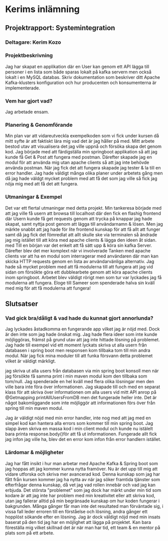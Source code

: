 # Kerims inlämning
## Projektrapport: Systemintegration
### Deltagare: Kerim Kozo

### Projektbeskrivning
Jag har skapat en applikation där en User kan genom ett API lägga till personer i en lista som både sparas lokalt på kafka servern men också lokalt i en MySQL databas.
Skriv dokumentation som beskriver ditt Apache Kafka-klusters
konfiguration och hur producenten och konsumenterna är
implementerade.



### Vem har gjort vad?
Jag arbetade ensam.

### Planering & Genomförande
Min plan var att vidareutveckla exempelkoden som vi fick under kursen då mitt syfte är att faktiskt lära mig vad det är jag håller på med. Mitt arbete bestod utav att
visualisera det jag ville uppnå och försöka skapa det genom kod. Jag började med att färdigställa min springboot applikation så att jag kunde få Get & Post att fungera med postman.
Därefter skapade jag en modul för att använda mig utan apache clients så att jag inte behövde använda postman. När jag fick det att fungera skapade jag tester & la till en error handler.
Jag hade väldigt många olika planer under arbetets gång men då jag hade väldgt mycket problem med att få det som jag ville så fick jag nöja mig med att få det att fungera.

### Utmaningar & Exempel
Det var ett flertal utmaningar med detta projekt. Min tankeresa började med att jag ville få usern att browsa till localhost där den fick en flashig frontend där Usern kunde få get requests genom att trycka på
knappar jag hade skapat, samt nyttja post genom att lägga till användarnamn & lösen. Men jag märkte snabbt att jag hade för lite frontend kunskap för att få allt att funger samt då jag fick det fömredlat att allt skulle ske via terminalen
så ändrade jag mig istället till att köra med apache clients & lägga den ideen åt sidan. med Till en början var det enkelt att få sätt upp & köra sin kafka Server. Därefter blev det mer komplext när vi involverade
Tanken med apache clients var att ha en modul som interragerar med användaren där man kan skicka HTTP requests genom en lista av användarvänliga alternativ. Jag hade så mycket problem med att få modulerna till att fungera
att jag vid sidan om försökte göra ett dubblearbete genom att köra apache clients inom springboot. Arbetet blev väldigt rörigt men som tur var lyckades jag få modulerna att fungera.
Eloge till Sameer som spenderade halva sin kväll med mig för att få modulerna att fungera!

## Slutsatser
### Vad gick bra/dåligt & vad hade du kunnat gjort annorlunda?
Jag lyckades åstadkomma en fungerande app vilket jag är nöjd med. Dock är den inte som jag hade önskat mig. Jag hade flera ideer som inte kunde möjliggöras, främst på grund utav att
jag inte hittade lösning på problemet. Jag hade till exempel vid ett moment lyckats skriva ut alla usern från databasen i spring boot men responsen kom tillbaka tom till min andra modul. När jag fick mina moduler till att funka försvann detta problemet vilket är väldigt märkligt.

jag skriva ut alla users från databasen via min spring boot konsoll men när jag försökte få samma print i min maven modul
kom den tillbaka som tom/null. Jag spenderade en hel kväll med flera olika lösningar men den ville bara inte föra över informationen. Jag skapade till och med en separat klass
för att skriva över informationen om alla users vid mitt API anrop på @Getmapping printAllUsersFromDB men det fungerade heller inte. Det är något bakomliggande som inte möjliggör att 
informationen förs över från spring till min maven modul. 

Jag är väldigt nöjd med min error handler, inte nog med att jag med en simpel kod kan hantera alla errors som kommer till min spring boot. Jag slapp även skriva en massa kod i min client modul och kunde nu istälelt bara
printa response.body()för att få ut informationen. Fungerade allt fick jag infon jag ville ha, blev det en error kom infon från error handlern istället.

### Lärdomar & möjligheter
Jag har fått insikt i hur man arbetar med Apache Kafka & Spring boot som jag hoppas att jag kommer kunna nytta framöver.
Nu är det upp till mig att vidare utforska och skriva mer avancerad kod. Denna kunskap som jag har fått från kursen kommer jag ha nytta av när jag söker framtida tjänster som efterfrågar
denna kunskap, då vet jag vad rollen innebär och vad jag kan erbjuda. Det största "problemet" som jag dock har märkt under min tid som kodare är att jag inte har problem med min kreativitet
eller att skriva kod, utan jag fallerar alltid på min begränsade kunskap om hur koden fungerar i bakgrunden. Många gånger får man inte det resultated man förväntade sig, i vissa fall leder
erroren till en förståelse och lösning, andra gånger ett hopplöst sökande efter en lösning. Jag är dock väldigt nöjd med min insats baserat på den tid jag har en möjlighet att lägga på projektet.
Kan bara föreställa mig vilket skillnad det är när man har tid, ett team & en mentor på plats som på ett arbete.
